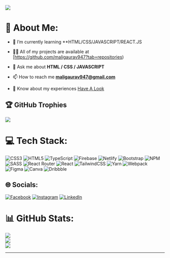 [![](https://visitcount.itsvg.in/api?id=maligaurav947&icon=5&color=12)](https://visitcount.itsvg.in)

# 💫 About Me:


- 🌱 I’m currently learning **HTML/CSS/JAVASCRIPT/REACT.JS

- 👨‍💻 All of my projects are available at [https://github.com/maligaurav947?tab=repositories)

- 💬 Ask me about **HTML / CSS / JAVASCRIPT**

- 📫 How to reach me **maligaurav947@gmail.com**

- 📄 Know about my experiences <a href="https://drive.google.com/file/d/1w0wgVdyWsUJPVOTsSuoG3KC9HuksGUrL/view?usp=sharing" target="_blank">Have A Look</a>

## 🏆 GitHub Trophies
![](https://github-profile-trophy.vercel.app/?username=maligaurav947&theme=dracula&no-frame=false&no-bg=true&margin-w=4)

# 💻 Tech Stack:
![CSS3](https://img.shields.io/badge/css3-%231572B6.svg?style=flat-square&logo=css3&logoColor=white) ![HTML5](https://img.shields.io/badge/html5-%23E34F26.svg?style=flat-square&logo=html5&logoColor=white) ![TypeScript](https://img.shields.io/badge/typescript-%23007ACC.svg?style=flat-square&logo=typescript&logoColor=white) ![Firebase](https://img.shields.io/badge/firebase-%23039BE5.svg?style=flat-square&logo=firebase) ![Netlify](https://img.shields.io/badge/netlify-%23000000.svg?style=flat-square&logo=netlify&logoColor=#00C7B7) ![Bootstrap](https://img.shields.io/badge/bootstrap-%23563D7C.svg?style=flat-square&logo=bootstrap&logoColor=white) ![NPM](https://img.shields.io/badge/NPM-%23000000.svg?style=flat-square&logo=npm&logoColor=white) ![SASS](https://img.shields.io/badge/SASS-hotpink.svg?style=flat-square&logo=SASS&logoColor=white) ![React Router](https://img.shields.io/badge/React_Router-CA4245?style=flat-square&logo=react-router&logoColor=white) ![React](https://img.shields.io/badge/react-%2320232a.svg?style=flat-square&logo=react&logoColor=%2361DAFB) ![TailwindCSS](https://img.shields.io/badge/tailwindcss-%2338B2AC.svg?style=flat-square&logo=tailwind-css&logoColor=white) ![Yarn](https://img.shields.io/badge/yarn-%232C8EBB.svg?style=flat-square&logo=yarn&logoColor=white) ![Webpack](https://img.shields.io/badge/webpack-%238DD6F9.svg?style=flat-square&logo=webpack&logoColor=black) 	![Figma](https://img.shields.io/badge/figma-%23F24E1E.svg?style=flat-square&logo=figma&logoColor=white) ![Canva](https://img.shields.io/badge/Canva-%2300C4CC.svg?style=flat-square&logo=Canva&logoColor=white) ![Dribbble](https://img.shields.io/badge/Dribbble-EA4C89?style=flat-square&logo=dribbble&logoColor=white)

## 🌐 Socials:
[![Facebook](https://img.shields.io/badge/Facebook-%231877F2.svg?logo=Facebook&logoColor=white)](https://facebook.com/MaliGaurav) [![Instagram](https://img.shields.io/badge/Instagram-%23E4405F.svg?logo=Instagram&logoColor=white)](https://instagram.com/aka_gabbar_) [![LinkedIn](https://img.shields.io/badge/LinkedIn-%230077B5.svg?logo=linkedin&logoColor=white)](https://linkedin.com/in/gaurav-mali-669869214) 

# 📊 GitHub Stats:
![](https://github-readme-stats.vercel.app/api?username=maligaurav947&theme=radical&hide_border=false&include_all_commits=true&count_private=true)<br/>
![](https://github-readme-streak-stats.herokuapp.com/?user=maligaurav947&theme=radical&hide_border=false)<br/>
![](https://github-readme-stats.vercel.app/api/top-langs/?username=maligaurav947&theme=radical&hide_border=false&include_all_commits=true&count_private=true&layout=compact)



---


<!-- Proudly created with GPRM ( https://gprm.itsvg.in ) -->
